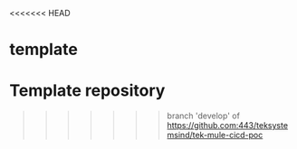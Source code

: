 <<<<<<< HEAD
# template
Template repository
=======
>>>>>>> branch 'develop' of https://github.com:443/teksystemsind/tek-mule-cicd-poc
